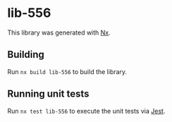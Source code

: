 # lib-556

This library was generated with [Nx](https://nx.dev).

## Building

Run `nx build lib-556` to build the library.

## Running unit tests

Run `nx test lib-556` to execute the unit tests via [Jest](https://jestjs.io).
